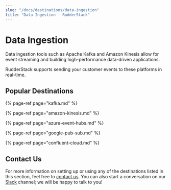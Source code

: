 ```yaml
---
slug: "/docs/destinations/data-ingestion"
title: "Data Ingestion - RudderStack"
---
```


# Data Ingestion

Data ingestion tools such as Apache Kafka and Amazon Kinesis allow for event streaming and building high-performance data-driven applications.

RudderStack supports sending your customer events to these platforms in real-time.

## Popular Destinations

{% page-ref page="kafka.md" %}

{% page-ref page="amazon-kinesis.md" %}

{% page-ref page="azure-event-hubs.md" %}

{% page-ref page="google-pub-sub.md" %}

{% page-ref page="confluent-cloud.md" %}

## Contact Us

For more information on setting up or using any of the destinations listed in this section, feel free to [contact us](mailto:%20docs@rudderstack.com). You can also start a conversation on our [Slack](https://resources.rudderstack.com/join-rudderstack-slack) channel; we will be happy to talk to you!
